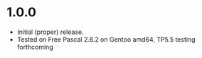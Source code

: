 # 1.0.0

* Initial (proper) release.
* Tested on Free Pascal 2.6.2 on Gentoo amd64, TP5.5 testing forthcoming
